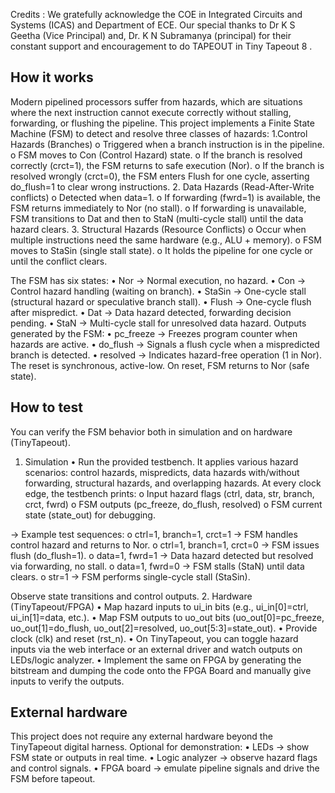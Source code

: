 <!---

This file is used to generate your project datasheet. Please fill in the information below and delete any unused
sections.

You can also include images in this folder and reference them in the markdown. Each image must be less than
512 kb in size, and the combined size of all images must be less than 1 MB.
-->

Credits : We gratefully acknowledge the COE in Integrated Circuits and Systems (ICAS) and Department of ECE. Our special thanks to Dr K S Geetha (Vice Principal) and, Dr. K N Subramanya (principal) for their constant support and encouragement to do TAPEOUT in Tiny Tapeout 8 .

## How it works

Modern pipelined processors suffer from hazards, which are situations where the next instruction cannot execute correctly without stalling, forwarding, or flushing the pipeline. This project implements a Finite State Machine (FSM) to detect and resolve three classes of hazards:
  1.Control Hazards (Branches)
    o	Triggered when a branch instruction is in the pipeline.
    o	FSM moves to Con (Control Hazard) state.
    o	If the branch is resolved correctly (crct=1), the FSM returns to safe execution (Nor).
    o	If the branch is resolved wrongly (crct=0), the FSM enters Flush for one cycle, asserting do_flush=1 to clear wrong instructions.
  2.	Data Hazards (Read-After-Write conflicts)
    o	Detected when data=1.
    o	If forwarding (fwrd=1) is available, the FSM returns immediately to Nor (no stall).
    o	If forwarding is unavailable, FSM transitions to Dat and then to StaN (multi-cycle stall) until the data hazard clears.
  3.	Structural Hazards (Resource Conflicts)
    o	Occur when multiple instructions need the same hardware (e.g., ALU + memory).
    o	FSM moves to StaSin (single stall state).
    o	It holds the pipeline for one cycle or until the conflict clears.

  The FSM has six states:
    •	Nor → Normal execution, no hazard.
    •	Con → Control hazard handling (waiting on branch).
    •	StaSin → One-cycle stall (structural hazard or speculative branch stall).
    •	Flush → One-cycle flush after mispredict.
    •	Dat → Data hazard detected, forwarding decision pending.
    •	StaN → Multi-cycle stall for unresolved data hazard.
  Outputs generated by the FSM:
    •	pc_freeze → Freezes program counter when hazards are active.
    •	do_flush → Signals a flush cycle when a mispredicted branch is detected.
    •	resolved → Indicates hazard-free operation (1 in Nor).
  The reset is synchronous, active-low. On reset, FSM returns to Nor (safe state).

## How to test

You can verify the FSM behavior both in simulation and on hardware (TinyTapeout).
1. Simulation
  •	Run the provided testbench.	It applies various hazard scenarios: control hazards, mispredicts, data hazards with/without forwarding, structural hazards, and overlapping hazards. At every clock edge, the testbench prints:
  o	Input hazard flags (ctrl, data, str, branch, crct, fwrd)
  o	FSM outputs (pc_freeze, do_flush, resolved)
  o	FSM current state (state_out) for debugging.

->	Example test sequences:
  o	ctrl=1, branch=1, crct=1 → FSM handles control hazard and returns to Nor.
  o	ctrl=1, branch=1, crct=0 → FSM issues flush (do_flush=1).
  o	data=1, fwrd=1 → Data hazard detected but resolved via forwarding, no stall.
  o	data=1, fwrd=0 → FSM stalls (StaN) until data clears.
  o	str=1 → FSM performs single-cycle stall (StaSin).

Observe state transitions and control outputs.
2. Hardware (TinyTapeout/FPGA)
•	Map hazard inputs to ui_in bits (e.g., ui_in[0]=ctrl, ui_in[1]=data, etc.).
•	Map FSM outputs to uo_out bits (uo_out[0]=pc_freeze, uo_out[1]=do_flush, uo_out[2]=resolved, uo_out[5:3]=state_out).
•	Provide clock (clk) and reset (rst_n).
•	On TinyTapeout, you can toggle hazard inputs via the web interface or an external driver and watch outputs on LEDs/logic analyzer.
• Implement the same on FPGA by generating the bitstream and dumping the code onto the FPGA Board and manually give inputs to verify the outputs.

## External hardware

This project does not require any external hardware beyond the TinyTapeout digital harness.
Optional for demonstration:
•	LEDs → show FSM state or outputs in real time.
•	Logic analyzer → observe hazard flags and control signals.
•	FPGA board → emulate pipeline signals and drive the FSM before tapeout.

